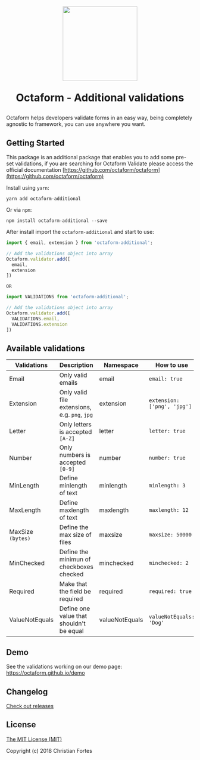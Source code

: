<h1 align="center">
  <img src="https://avatars2.githubusercontent.com/u/37938941?s=400&u=b7a61cbf6b9686cb78d50258213b256159dbb7af&v=4" height="200" width="200"/>
  <p align="center">Octaform - Additional validations</p>
</h1>

Octaform helps developers validate forms in an easy way, being completely agnostic to framework, you can use anywhere you want.

## Getting Started
This package is an additional package that enables you to add some pre-set validations, if you are searching for Octaform Validate please access the official documentation [https://github.com/octaform/octaform](https://github.com/octaform/octaform)

Install using `yarn`:
```
yarn add octaform-additional
```

Or via `npm`:
```
npm install octaform-additional --save
```

After install import the `octaform-additional` and start to use:

```js
import { email, extension } from 'octaform-additional';

// Add the validations object into array
Octaform.validator.add([
  email,
  extension
])
```

`OR`
```js
import VALIDATIONS from 'octaform-additional';

// Add the validations object into array
Octaform.validator.add([
  VALIDATIONS.email,
  VALIDATIONS.extension
])

```

## Available validations

Validations       | Description                                             | Namespace       | How to use
------------------|---------------------------------------------------------|-----------------|--------------------
Email             | Only valid emails                                       | email           | `email: true`
Extension         | Only valid file extensions, e.g. `png`, `jpg`           | extension       | `extension: ['png', 'jpg']`
Letter            | Only letters is accepted `[A-Z]`                        | letter          | `letter: true`
Number            | Only numbers is accepted `[0-9]`                        | number          | `number: true`
MinLength         | Define minlength of text                                | minlength       | `minlength: 3`
MaxLength         | Define maxlength of text                                | maxlength       | `maxlength: 12`
MaxSize `(bytes)` | Define the max size of files                            | maxsize         | `maxsize: 50000`
MinChecked        | Define the minimun of checkboxes checked                | minchecked      | `minchecked: 2`
Required          | Make that the field be required                         | required        | `required: true`
ValueNotEquals    | Define one value that shouldn't be equal                | valueNotEquals  | `valueNotEquals: 'Dog'`

## Demo
See the validations working on our demo page: https://octaform.github.io/demo

## Changelog

[Check out releases](https://github.com/octaform/octaform-additional/releases)

## License

[The MIT License (MIT)](/LICENSE.md)

Copyright (c) 2018 Christian Fortes
